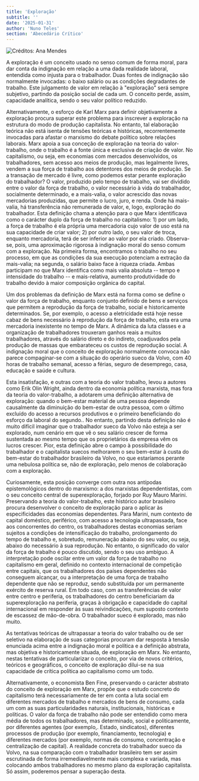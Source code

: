 ```yaml
---
title: 'Exploração'
subtitle: ''
date: '2025-01-31'
author: 'Nuno Teles'
section: 'Abecedário Crítico'
---
```


![Créditos: Ana Mendes](/images/abc1.jpg)


A exploração é um conceito usado no senso comum de forma moral, para dar
conta da indignação em relação a uma dada realidade laboral, entendida
como injusta para o trabalhador. Duas fontes de indignação são
normalmente invocadas: o baixo salário ou as condições degradantes de
trabalho. Este julgamento de valor em relação à "exploração" será sempre
subjetivo, partindo da posição social de cada um. O conceito perde,
assim, capacidade analítica, sendo o seu valor político reduzido.

Alternativamente, o esforço de Karl Marx para definir objetivamente a
exploração procura superar este problema para inscrever a exploração na
estrutura do modo de produção capitalista. No entanto, tal elaboração
teórica não está isenta de tensões teóricas e históricas,
recorrentemente invocadas para afastar o marxismo do debate político
sobre relações laborais. Marx apoia a sua conceção de exploração na
teoria do valor-trabalho, onde o trabalho é a fonte única e exclusiva de
criação de valor. No capitalismo, ou seja, em economias com mercados
desenvolvidos, os trabalhadores, sem acesso aos meios de produção, mas
legalmente livres, vendem a sua força de trabalho aos detentores dos
meios de produção. Se a transação de mercado é livre, como podemos estar
perante exploração do trabalhador? O valor, produzido pelo tempo de
trabalho, vai ser dividido entre o valor da força de trabalho, o valor
necessário à vida do trabalhador, socialmente determinado, e a
mais-valia, o valor acrescido das novas mercadorias produzidas, que
permite o lucro, juro, e renda. Onde há mais-valia, há transferência não
remunerada de valor, e, logo, exploração do trabalhador. Esta definição
chama a atenção para o que Marx identificava como o carácter duplo da
força de trabalho no capitalismo: 1) por um lado, a força de trabalho é
ela própria uma mercadoria cujo valor de uso está na sua capacidade de
criar valor; 2) por outro lado, o seu valor de troca, enquanto
mercadoria, terá de ser inferior ao valor por ela criado. Observa-se,
pois, uma aproximação rigorosa à indignação moral do senso comum com a
exploração. Na primeira forma, encontramos o trabalho no seu processo,
em que as condições da sua execução potenciam a extração da mais-valia;
na segunda, o salário baixo face à riqueza criada. Ambas participam no
que Marx identifica como mais valia absoluta -- tempo e intensidade do
trabalho -- e mais-relativa, aumento produtividade do trabalho devido à
maior composição orgânica do capital.

Um dos problemas da definição de Marx está na forma como se define o
valor da força de trabalho, enquanto conjunto definido de bens e
serviços que permitem a reprodução da força de trabalho, social e
historicamente determinados. Se, por exemplo, o acesso a eletricidade
está hoje nesse cabaz de bens necessário à reprodução da força de
trabalho, esta era uma mercadoria inexistente no tempo de Marx. A
dinâmica da luta classes e a organização de trabalhadores trouxeram
ganhos reais a muitos trabalhadores, através do salário direto e do
indireto, coadjuvados pela produção de massas que embarateceu os custos
de reprodução social. A indignação moral que o conceito de exploração
normalmente convoca não parece compaginar-se com a situação do operário
sueco da Volvo, com 40 horas de trabalho semanal, acesso a férias,
seguro de desemprego, casa, educação e saúde e cultura.

Esta insatisfação, e outras com a teoria do valor trabalho, levou a
autores como Erik Olin Wright, ainda dentro da economia política
marxista, mas fora da teoria do valor-trabalho, a adotarem uma definição
alternativa de exploração: quando o bem-estar material de uma pessoa
depende causalmente da diminuição do bem-estar de outra pessoa, com o
último excluído do acesso a recursos produtivos e o primeiro
beneficiando do esforço da laboral do segundo.. No entanto, partindo
desta definição não é muito difícil imaginar que o trabalhador sueco da
Volvo não esteja a ser explorado, num cenário em que vê o seu salário
crescer de forma sustentada ao mesmo tempo que os proprietários da
empresa vêm os lucros crescer. Pior, esta definição abre o campo à
possibilidade do trabalhador e o capitalista suecos melhorarem o seu
bem-estar à custa do bem-estar do trabalhador brasileiro da Volvo, no
que estaríamos perante uma nebulosa política se, não de exploração, pelo
menos de colaboração com a exploração.

Curiosamente, esta posição converge com outra nos antípodas
epistemológicos dentro do marxismo: a dos marxistas dependentistas, com
o seu conceito central de superexploração, forjado por Ruy Mauro Marini.
Preservando a teoria do valor-trabalho, este histórico autor brasileiro
procura desenvolver o conceito de exploração para o aplicar às
especificidades das economias dependentes. Para Marini, num contexto de
capital doméstico, periférico, com acesso a tecnologia ultrapassada,
face aos concorrentes do centro, os trabalhadores destas economias
seriam sujeitos a condições de intensificação do trabalho, prolongamento
do tempo de trabalho e, sobretudo, remuneração abaixo do seu valor, ou
seja, abaixo do necessário à sua reprodução. No entanto, o significado
do valor da força de trabalho é pouco discutido, sendo o seu uso
ambíguo. A interpretação pode oscilar entre um valor da força de
trabalho no capitalismo em geral, definido no contexto internacional de
competição entre capitais, que os trabalhadores dos países dependentes
não conseguem alcançar, ou a interpretação de uma força de trabalho
dependente que não se reproduz, sendo substituída por um permanente
exército de reserva rural. Em todo caso, com as transferências de valor
entre centro e periferia, os trabalhadores do centro beneficiariam da
superexploração na periferia, graças à obrigação e capacidade do capital
internacional em responder às suas reivindicações, num suposto contexto
de escassez de mão-de-obra. O trabalhador sueco é explorado, mas não
muito.

As tentativas teóricas de ultrapassar a teoria do valor trabalho ou de
ser seletivo na elaboração de suas categorias procuram dar resposta à
tensão enunciada acima entre a indignação moral e política e a definição
abstrata, mas objetiva e historicamente situada, de exploração em Marx.
No entanto, nestas tentativas de particularizar o conceito, por via de
novos critérios, teóricos e geográficos, o conceito de exploração
dilui-se na sua capacidade de crítica política ao capitalismo como um
todo.

Alternativamente, o economista Ben Fine, preservando o carácter abstrato
do conceito de exploração em Marx, propõe que o estudo concreto do
capitalismo terá necessariamente de ter em conta a luta social em
diferentes mercados de trabalho e mercados de bens de consumo, cada um
com as suas particularidades naturais, institucionais, históricas e
políticas. O valor da força de trabalho não pode ser entendido como mera
média de todos os trabalhadores, mas determinado, social e
politicamente, por diferentes agentes (por exemplo,. Estado,
sindicatos), diferentes processos de produção (por exemplo,
financiamento, tecnologia) e diferentes mercados (por exemplo, normas de
consumo, concentração e centralização de capital). A realidade concreta
do trabalhador sueco da Volvo, na sua comparação com o trabalhador
brasileiro tem ser assim escrutinada de forma irremediavelmente mais
complexa e variada, mas colocando ambos trabalhadores no mesmo plano da
exploração capitalista. Só assim, poderemos pensar a superação desta.
